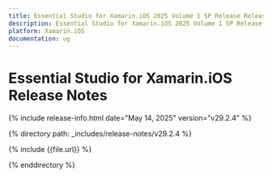 ```yaml
---
title: Essential Studio for Xamarin.iOS 2025 Volume 1 SP Release Release Notes  
description: Essential Studio for Xamarin.iOS 2025 Volume 1 SP Release Release Notes  
platform: Xamarin.iOS
documentation: ug
---
```


# Essential Studio for Xamarin.iOS  Release Notes  

{% include release-info.html date="May 14, 2025"  version="v29.2.4" %} 

{% directory path: _includes/release-notes/v29.2.4 %}

{% include {{file.url}} %}

{% enddirectory %}